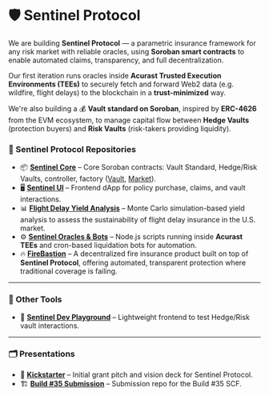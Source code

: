# 🛡️ Sentinel Protocol

We are building **Sentinel Protocol** — a parametric insurance framework for any risk market with reliable oracles, using **Soroban smart contracts** to enable automated claims, transparency, and full decentralization.

Our first iteration runs oracles inside **Acurast Trusted Execution Environments (TEEs)** to securely fetch and forward Web2 data (e.g. wildfire, flight delays) to the blockchain in a **trust-minimized** way.

We're also building a 💰 **Vault standard on Soroban**, inspired by **ERC-4626** from the EVM ecosystem, to manage capital flow between **Hedge Vaults** (protection buyers) and **Risk Vaults** (risk-takers providing liquidity).

### 🔗 Sentinel Protocol Repositories

- 📦 **[Sentinel Core](https://github.com/SentinelFi/soroban_vault)** – Core Soroban contracts: Vault Standard, Hedge/Risk Vaults, controller, factory ([Vault](https://github.com/SentinelFi/soroban_vault/blob/main/soroban-4626/contracts/vault/src/vault.rs), [Market](https://github.com/SentinelFi/soroban_vault/blob/main/soroban-4626/contracts/market/src/market.rs)).
- 🖥️ **[Sentinel UI](https://github.com/jsmaxi/sentinel-protocol-frontend)** – Frontend dApp for policy purchase, claims, and vault interactions.
- 📊 **[Flight Delay Yield Analysis](https://github.com/SentinelFi/yield_analysis)** – Monte Carlo simulation-based yield analysis to assess the sustainability of flight delay insurance in the U.S. market.
- ⚙️ **[Sentinel Oracles & Bots](https://github.com/SentinelFi/sentinel-scripts)** – Node.js scripts running inside **Acurast TEEs** and cron-based liquidation bots for automation.
- 🔥 **[FireBastion](https://github.com/SentinelFi/insurance_fire)** – A decentralized fire insurance product built on top of **Sentinel Protocol**, offering automated, transparent protection where traditional coverage is failing. 

---

### 🧰 Other Tools

- 🧪 **[Sentinel Dev Playground](https://github.com/SentinelFi/sentinel_dev_playground)** – Lightweight frontend to test Hedge/Risk vault interactions.

---

### 🗂️ Presentations

- 🚀 **[Kickstarter](https://github.com/SentinelFi/SentinelFi)** – Initial grant pitch and vision deck for Sentinel Protocol.
- 🏗️ **[Build #35 Submission](https://github.com/SentinelFi/build_35_submission)** – Submission repo for the Build #35 SCF.
